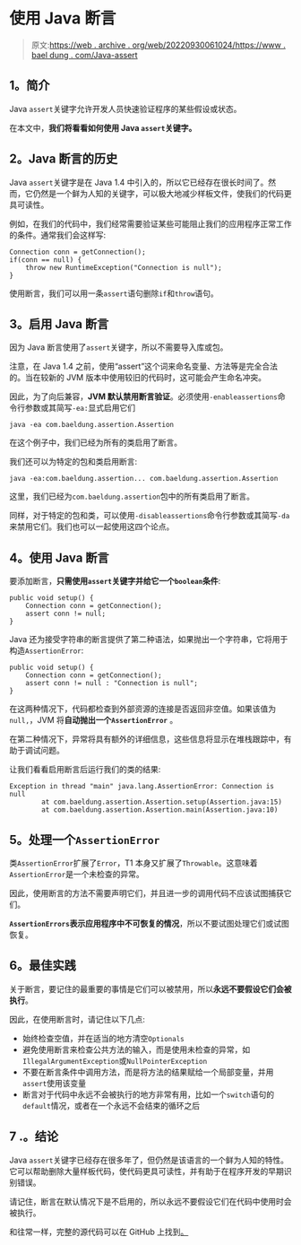 # 使用 Java 断言

> 原文:[https://web . archive . org/web/20220930061024/https://www . bael dung . com/Java-assert](https://web.archive.org/web/20220930061024/https://www.baeldung.com/java-assert)

## **1。简介**

Java `assert`关键字允许开发人员快速验证程序的某些假设或状态。

在本文中，**我们将看看如何使用 Java `assert`关键字。**

## **2。Java 断言的历史**

Java `assert`关键字是在 Java 1.4 中引入的，所以它已经存在很长时间了。然而，它仍然是一个鲜为人知的关键字，可以极大地减少样板文件，使我们的代码更具可读性。

例如，在我们的代码中，我们经常需要验证某些可能阻止我们的应用程序正常工作的条件。通常我们会这样写:

```
Connection conn = getConnection();
if(conn == null) {
    throw new RuntimeException("Connection is null");
}
```

使用断言，我们可以用一条`assert`语句删除`if`和`throw`语句。

## **3。启用 Java 断言**

因为 Java 断言使用了`assert`关键字，所以不需要导入库或包。

注意，在 Java 1.4 之前，使用“assert”这个词来命名变量、方法等是完全合法的。当在较新的 JVM 版本中使用较旧的代码时，这可能会产生命名冲突。

因此，为了向后兼容，**JVM 默认禁用断言验证**。必须使用`-enableassertions`命令行参数或其简写`-ea:`显式启用它们

```
java -ea com.baeldung.assertion.Assertion
```

在这个例子中，我们已经为所有的类启用了断言。

我们还可以为特定的包和类启用断言:

```
java -ea:com.baeldung.assertion... com.baeldung.assertion.Assertion
```

这里，我们已经为`com.baeldung.assertion`包中的所有类启用了断言。

同样，对于特定的包和类，可以使用`-disableassertions`命令行参数或其简写`-da`来禁用它们。我们也可以一起使用这四个论点。

## **4。使用 Java 断言**

要添加断言，**只需使用`assert`关键字并给它一个`boolean`条件**:

```
public void setup() {
    Connection conn = getConnection();
    assert conn != null;
}
```

Java 还为接受字符串的断言提供了第二种语法，如果抛出一个字符串，它将用于构造`AssertionError`:

```
public void setup() {
    Connection conn = getConnection();
    assert conn != null : "Connection is null";
}
```

在这两种情况下，代码都检查到外部资源的连接是否返回非空值。如果该值为`null,`，JVM 将**自动抛出一个`AssertionError`** 。

在第二种情况下，异常将具有额外的详细信息，这些信息将显示在堆栈跟踪中，有助于调试问题。

让我们看看启用断言后运行我们的类的结果:

```
Exception in thread "main" java.lang.AssertionError: Connection is null
        at com.baeldung.assertion.Assertion.setup(Assertion.java:15)
        at com.baeldung.assertion.Assertion.main(Assertion.java:10)
```

## **5。处理一个`AssertionError`**

类`AssertionError`扩展了`Error`，T1 本身又扩展了`Throwable`。这意味着`AssertionError`是一个未检查的异常。

因此，使用断言的方法不需要声明它们，并且进一步的调用代码不应该试图捕获它们。

**`AssertionErrors`表示应用程序中不可恢复的情况**，所以不要试图处理它们或试图恢复。

## **6。最佳实践**

关于断言，要记住的最重要的事情是它们可以被禁用，所以**永远不要假设它们会被执行**。

因此，在使用断言时，请记住以下几点:

*   始终检查空值，并在适当的地方清空`Optionals`
*   避免使用断言来检查公共方法的输入，而是使用未检查的异常，如`IllegalArgumentException`或`NullPointerException`
*   不要在断言条件中调用方法，而是将方法的结果赋给一个局部变量，并用`assert`使用该变量
*   断言对于代码中永远不会被执行的地方非常有用，比如一个`switch`语句的`default`情况，或者在一个永远不会结束的循环之后

## 7 .**。结论**

Java `assert`关键字已经存在很多年了，但仍然是该语言的一个鲜为人知的特性。它可以帮助删除大量样板代码，使代码更具可读性，并有助于在程序开发的早期识别错误。

请记住，断言在默认情况下是不启用的，所以永远不要假设它们在代码中使用时会被执行。

和往常一样，完整的源代码可以在 GitHub 上找到[。](https://web.archive.org/web/20220924073308/https://github.com/eugenp/tutorials/tree/master/core-java-modules/core-java-lang)